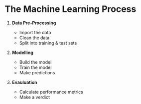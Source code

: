 # The Machine Learning Process

1. **Data Pre-Processing**
   - Import the data
   - Clean the data
   - Split into training & test sets

2. **Modelling**
    - Build the model
    - Train the model
    - Make predictions

3. **Evauluation**
   - Calculate performance metrics
   - Make a verdict